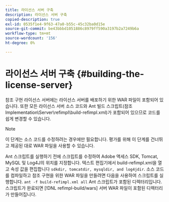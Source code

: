 ```yaml
---
title: 라이선스 서버 구축
description: 라이선스 서버 구축
copied-description: true
exl-id: 0535f1e4-9f63-47a0-b55c-45c32ba0d15e
source-git-commit: be43bbbd1051886c8979ff590a3197b2a7249b6a
workflow-type: tm+mt
source-wordcount: '156'
ht-degree: 0%

---
```


# 라이선스 서버 구축 {#building-the-license-server}

참조 구현 라이선스 서버에는 라이선스 서버를 배포하기 위한 WAR 파일이 포함되어 있습니다. 또한 모든 라이선스 서버 소스 코드와 Ant 빌드 스크립트(참조 Implementation\Server\refimpl\build-refimpl.xml)가 포함되어 있으므로 코드를 쉽게 변경할 수 있습니다.

>[!NOTE]
>
>이 단계는 소스 코드를 수정하려는 경우에만 필요합니다. 평가를 위해 이 단계를 건너뛰고 제공된 대로 WAR 파일을 사용할 수 있습니다.

Ant 스크립트를 실행하기 전에 스크립트를 수정하여 Adobe 액세스 SDK, Tomcat, MySQL 및 Log4J의 위치를 지정합니다. 텍스트 편집기에서 build-refimpl.xml을 열고 속성 값을 편집합니다 `sdkdir, tomcatdir, mysqldir, and log4jdir`. 소스 코드를 컴파일하고 참조 구현을 위한 WAR 파일을 만들려면 다음을 사용하여 스크립트를 실행합니다. `ant -f build-refimpl.xml all` Ant 스크립트가 포함된 디렉터리입니다. 스크립트가 완료되면 [!DNL refimpl-build/wars] 서버 WAR 파일이 포함된 디렉터리가 만들어집니다.
